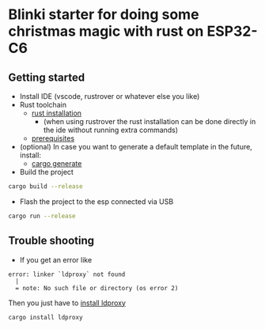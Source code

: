 # Blinki starter for doing some christmas magic with rust on ESP32-C6

## Getting started
- Install IDE (vscode, rustrover or whatever else you like)
- Rust toolchain
  - [rust installation](https://dev.to/francescoxx/rust-installation-hello-world-1omk)
    - (when using rustrover the rust installation can be done directly in the ide without running extra commands)
  - [prerequisites](https://docs.espressif.com/projects/esp-idf/en/latest/esp32/get-started/linux-macos-setup.html#step-1-install-prerequisites)
- (optional) In case you want to generate a default template in the future, install: 
  - [cargo generate](https://github.com/cargo-generate/cargo-generate)
- Build the project
```sh
cargo build --release
```
- Flash the project to the esp connected via USB
```sh
cargo run --release
```

## Trouble shooting
- If you get an error like 
```
error: linker `ldproxy` not found
  |
  = note: No such file or directory (os error 2)

```
Then you just have to [install ldproxy](https://docs.esp-rs.org/book/troubleshooting/std.html#missing-ldproxy)
```sh
cargo install ldproxy

```
